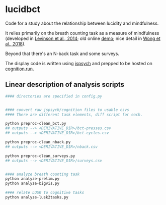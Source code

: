 # lucidbct

Code for a study about the relationship between lucidity and mindfulness.

It relies primarily on the breath counting task as a measure of mindfulness (developed in [Levinson et al., 2014](https://doi.org/10.3389/fpsyg.2014.01202); old online [demo](http://webtasks.keck.waisman.wisc.edu/breath/demo/); nice detail in [Wong et al., 2018](https://doi.org/10.1007/s12671-017-0880-1)).

Beyond that there's an N-back task and some surveys.

The display code is written using [jspsych](https://www.jspsych.org/) and prepped to be hosted on [cognition.run](https://www.cognition.run/).


## Linear description of analysis scripts

```bash
#### directories are specified in config.py


#### convert raw jspsych/cognition files to usable csvs
#### There are different task elements, diff script for each.

python preproc-clean_bct.py
## outputs --> <DERIVATIVE_DIR>/bct-presses.csv
## outputs --> <DERIVATIVE_DIR>/bct-cycles.csv

python preproc-clean_nback.py
## outputs --> <DERIVATIVE_DIR>/nback.csv

python preproc-clean_surveys.py
## outputs --> <DERIVATIVE_DIR>/surveys.csv


#### analyze breath counting task
python analyze-prelim.py
python analyze-bigvis.py

#### relate LUSK to cognitive tasks
python analyze-lusk2tasks.py
```